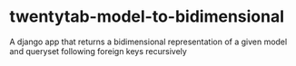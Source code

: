twentytab-model-to-bidimensional
================================

A django app that returns a bidimensional representation of a given model and queryset following foreign keys recursively
